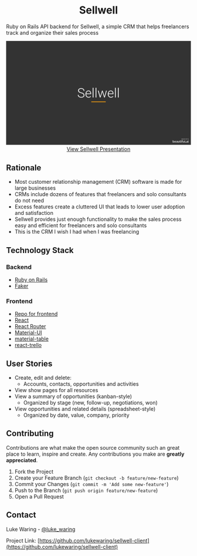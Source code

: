 <h1 align="center">Sellwell</h1>

<p>Ruby on Rails API backend for Sellwell, a simple CRM that helps freelancers track and organize their sales process</p>

<p align="center"><a href="https://www.beautiful.ai/player/-M7cwadhXFOa1WvCQpIc" target="_blank"><img src="public/sellwell.jpeg" alt="Cover slide of Sellwell deck">View Sellwell Presentation</a></p>

## Rationale

- Most customer relationship management (CRM) software is made for large businesses
- CRMs include dozens of features that freelancers and solo consultants do not need
- Excess features create a cluttered UI that leads to lower user adoption and satisfaction
- Sellwell provides just enough functionality to make the sales process easy and efficient for freelancers and solo consultants
- This is the CRM I wish I had when I was freelancing

## Technology Stack

### Backend
- [Ruby on Rails](https://rubyonrails.org/)
- [Faker](https://github.com/faker-ruby/faker)

### Frontend
- [Repo for frontend](https://github.com/lukewaring/sellwell-client)
- [React](https://reactjs.org/)
- [React Router](https://reacttraining.com/react-router/)
- [Material-UI](https://material-ui.com/)
- [material-table](https://material-table.com/)
- [react-trello](https://github.com/rcdexta/react-trello)

## User Stories

- Create, edit and delete:
    - Accounts, contacts, opportunities and activities
- View show pages for all resources
- View a summary of opportunities (kanban-style)
    - Organized by stage (new, follow-up, negotiations, won)
- View opportunities and related details (spreadsheet-style)
    - Organized by date, value, company, priority

## Contributing

Contributions are what make the open source community such an great place to learn, inspire and create. Any contributions you make are **greatly appreciated**.

1. Fork the Project
2. Create your Feature Branch (`git checkout -b feature/new-feature`)
3. Commit your Changes (`git commit -m 'Add some new-feature'`)
4. Push to the Branch (`git push origin feature/new-feature`)
5. Open a Pull Request

## Contact

Luke Waring - [@luke_waring](https://twitter.com/luke_waring)

Project Link: [https://github.com/lukewaring/sellwell-client](https://github.com/lukewaring/sellwell-client)
